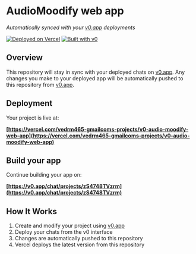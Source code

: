# AudioMoodify web app

*Automatically synced with your [v0.app](https://v0.app) deployments*

[![Deployed on Vercel](https://img.shields.io/badge/Deployed%20on-Vercel-black?style=for-the-badge&logo=vercel)](https://vercel.com/vedrm465-gmailcoms-projects/v0-audio-moodify-web-app)
[![Built with v0](https://img.shields.io/badge/Built%20with-v0.app-black?style=for-the-badge)](https://v0.app/chat/projects/zS4748TVzrm)

## Overview

This repository will stay in sync with your deployed chats on [v0.app](https://v0.app).
Any changes you make to your deployed app will be automatically pushed to this repository from [v0.app](https://v0.app).

## Deployment

Your project is live at:

**[https://vercel.com/vedrm465-gmailcoms-projects/v0-audio-moodify-web-app](https://vercel.com/vedrm465-gmailcoms-projects/v0-audio-moodify-web-app)**

## Build your app

Continue building your app on:

**[https://v0.app/chat/projects/zS4748TVzrm](https://v0.app/chat/projects/zS4748TVzrm)**

## How It Works

1. Create and modify your project using [v0.app](https://v0.app)
2. Deploy your chats from the v0 interface
3. Changes are automatically pushed to this repository
4. Vercel deploys the latest version from this repository